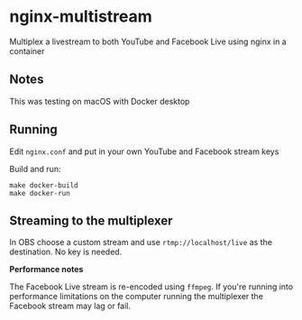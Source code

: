# nginx-multistream

Multiplex a livestream to both YouTube and Facebook Live using nginx in a container

## Notes

This was testing on macOS with Docker desktop

## Running

Edit `nginx.conf` and put in your own YouTube and Facebook stream keys

Build and run:

```
make docker-build
make docker-run
```

## Streaming to the multiplexer

In OBS choose a custom stream and use `rtmp://localhost/live` as the destination. No key is needed.

**Performance notes**

The Facebook Live stream is re-encoded using `ffmpeg`. If you're running into performance limitations on the computer running the multiplexer the Facebook stream may lag or fail.
